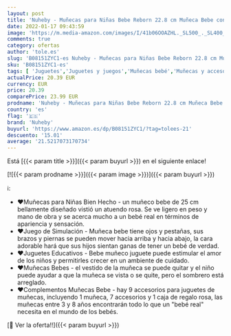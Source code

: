 ```yaml
---
layout: post
title: 'Nuheby - Muñecas para Niñas Bebe Reborn 22.8 cm Muñeca Bebe con 9 Accesorios Bebe Juguete Blandito Interactivo Muñecas Reborn Navidad Regalo Juguetes Niña Niños 3 4 5 6 Años Color Rosa '
date: 2022-01-17 09:43:59
image: 'https://m.media-amazon.com/images/I/41b06OOAZHL._SL500_._SL400_.jpg'
comments: true
category: ofertas
author: 'tole.es'
slug: 'B08151ZYC1-es Nuheby - Muñecas para Niñas Bebe Reborn 22.8 cm Muñeca...'
sku: 'B08151ZYC1-es'
tags: [ 'Juguetes','Juguetes y juegos','Muñecas bebé','Muñecas y accesorios','navidad','nuheby', ]
actualPrice: 20.39 EUR
currency: EUR
price: 20.39
comparePrice: 23.99 EUR
prodname: 'Nuheby - Muñecas para Niñas Bebe Reborn 22.8 cm Muñeca Bebe con 9 Accesorios Bebe Juguete Blandito Interactivo Muñecas Reborn Navidad Regalo Juguetes Niña Niños 3 4 5 6 Años Color Rosa '
country: 'es'
flag: '🇪🇸'
brand: 'Nuheby'
buyurl: 'https://www.amazon.es/dp/B08151ZYC1/?tag=tolees-21'
descuento: '15.01'
average: '21.5217073170734'
---
```


Está [{{< param title >}}]({{< param buyurl >}}) en el siguiente enlace!

[![{{< param prodname >}}]({{< param image >}})]({{< param buyurl >}})

ℹ️:

- ❤Muñecas para Niñas Bien Hecho - un muñeco bebe de 25 cm bellamente diseñado vistió un atuendo rosa. Se ve ligero en peso y mano de obra y se acerca mucho a un bebé real en términos de apariencia y sensación.
- ❤Juego de Simulación - Muñeca bebe tiene ojos y pestañas, sus brazos y piernas se pueden mover hacia arriba y hacia abajo, la cara adorable hará que sus hijos sientan ganas de tener un bebé de verdad.
- ❤Juguetes Educativos - Bebe muñeco juguete puede estimular el amor de los niños y permitirles crecer en un ambiente de cuidado.
- ❤Muñecas Bebes - el vestido de la muñeca se puede quitar y el niño puede ayudar a que la muñeca se vista o se quite, pero el sombrero está arreglado.
- ❤Complementos Muñecas Bebe - hay 9 accesorios para juguetes de muñecas, incluyendo 1 muñeca, 7 accesorios y 1 caja de regalo rosa, las muñecas entre 3 y 8 años encontrarán todo lo que un "bebé real" necesita en el mundo de los bebés.

[🛒 Ver la oferta!!]({{< param buyurl >}})
